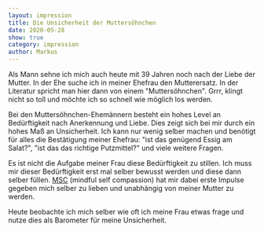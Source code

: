 ```yaml
---
layout: impression
title: Die Unsicherheit der Muttersöhnchen
date: 2020-05-28
show: true
category: impression
author: Markus
---
```


Als Mann sehne ich mich auch heute mit 39 Jahren noch nach der Liebe der Mutter. In der Ehe suche ich in meiner Ehefrau den Mutterersatz. In der Literatur spricht man hier dann von einem "Muttersöhnchen". Grrr, klingt nicht so toll und möchte ich so schnell wie möglich los werden.

Bei den Muttersöhnchen-Ehemännern besteht ein hohes Level an Bedürftigkeit nach Anerkennung und Liebe. Dies zeigt sich bei mir durch ein hohes Maß an Unsicherheit. Ich kann nur wenig selber machen und benötigt für alles die Bestätigung meiner Ehefrau: "ist das genügend Essig am Salat?", "ist das das richtige Putzmittel?" und viele weitere Fragen.

Es ist nicht die Aufgabe meiner Frau diese Bedürftigkeit zu stillen. Ich muss mir dieser Bedürftigkeit erst mal selber bewusst werden und diese dann selber füllen. [MSC](/inspiration) (mindful self compassion) hat mir dabei erste Impulse gegeben mich selber zu lieben und unabhängig von meiner Mutter zu werden.

Heute beobachte ich mich selber wie oft ich meine Frau etwas frage und nutze dies als Barometer für meine Unsicherheit.
